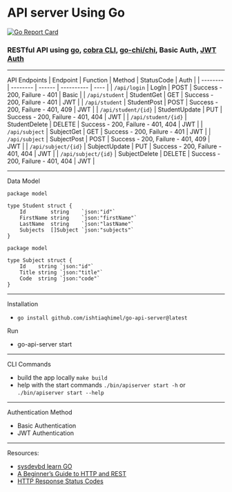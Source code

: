 # API server Using Go

[![Go Report Card](https://goreportcard.com/badge/github.com/ishtiaqhimel/go-api-server)](https://goreportcard.com/report/github.com/ishtiaqhimel/go-api-server)

### RESTful API using [go](https://github.com/golang), [cobra CLI](https://github.com/spf13/cobra), [go-chi/chi](https://github.com/go-chi/chi), Basic Auth, [JWT Auth](https://github.com/dgrijalva/jwt-go)

--- 
API Endpoints
| Endpoint | Function | Method | StatusCode | Auth |
| -------- | -------- | ------ | ---------- | ---- |
| `/api/login` | LogIn | POST | Success - 200, Failure - 401 | Basic |
| `/api/student` | StudentGet | GET | Success - 200, Failure - 401 | JWT |
| `/api/student` | StudentPost | POST | Success - 200, Failure - 401, 409 | JWT |
| `/api/student/{id}` | StudentUpdate | PUT | Success - 200, Failure - 401, 404 | JWT |
| `/api/student/{id}` | StudentDelete | DELETE | Success - 200, Failure - 401, 404 | JWT |
| `/api/subject` | SubjectGet | GET | Success - 200, Failure - 401 | JWT |
| `/api/subject` | SubjectPost | POST | Success - 200, Failure - 401, 409 | JWT |
| `/api/subject/{id}` | SubjectUpdate | PUT | Success - 200, Failure - 401, 404 | JWT |
| `/api/subject/{id}` | SubjectDelete | DELETE | Success - 200, Failure - 401, 404 | JWT |

---
Data Model
```
package model

type Student struct {
	Id        string    `json:"id"`
	FirstName string    `json:"firstName"`
	LastName  string    `json:"lastName"`
	Subjects  []Subject `json:"subjects"`
}

```
```
package model

type Subject struct {
	Id    string `json:"id"`
	Title string `json:"title"`
	Code  string `json:"code"`
}

```

---

Installation
* `go install github.com/ishtiaqhimel/go-api-server@latest`

Run
* go-api-server start
---

CLI Commands
* build the app locally `make build`
* help with the start commands `./bin/apiserver start -h` or `./bin/apiserver start --help`
---
Authentication Method
* Basic Authentication
* JWT Authentication

---
Resources:
* [sysdevbd learn GO](https://sysdevbd.com/go/)
* [A Beginner’s Guide to HTTP and REST](https://code.tutsplus.com/tutorials/a-beginners-guide-to-http-and-rest--net-16340)
* [HTTP Response Status Codes](https://developer.mozilla.org/en-US/docs/Web/HTTP/Status)

